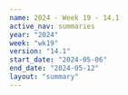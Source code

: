 ```yaml
---
name: 2024 - Week 19 - 14.1
active_nav: summaries
year: "2024"
week: "wk19"
version: "14.1"
start_date: "2024-05-06"
end_date: "2024-05-12"
layout: "summary"
---
```

